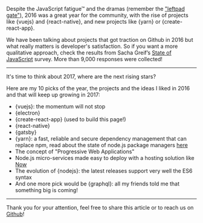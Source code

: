 Despite the JavaScript fatigue™ and the dramas (remember the ["leftpad gate"](http://developer.telerik.com/featured/left-pad-indicative-fragile-javascript-ecosystem/)), 2016 was a great year for the community, with the rise of projects like {vuejs} and {react-native}, and new projects like {yarn} or {create-react-app}.

We have been talking about projects that got traction on Github in 2016 but what really matters is developer's satisfaction.
So if you want a more qualitative approach, check the results from Sacha Greif’s [State of JavaScript](http://stateofjs.com/) survey. More than 9,000 responses were collected!

---

It's time to think about 2017, where are the next rising stars?

Here are my 10 picks of the year, the projects and the ideas I liked in 2016 and that will keep up growing in 2017:

* {vuejs}: the momentum will not stop
* {electron}
* {create-react-app} (used to build this page!)
* {react-native}
* {gatsby}
* {yarn}: a fast, reliable and secure dependency management that can replace npm, read about the state of node.js package managers [here](https://blog.risingstack.com/yarn-vs-npm-node-js-package-managers/)
* The concept of "Progressive Web Applications"
* Node.js micro-services made easy to deploy with a hosting solution like [Now](https://zeit.co/now)
* The evolution of {nodejs}: the latest releases support very well the ES6 syntax
* And one more pick would be {graphql}: all my friends told me that something big is coming!

---

Thank you for your attention, feel free to share this article or to reach us on [Github](https://github.com/michaelrambeau/risingstars2016)!
